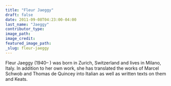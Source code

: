 ```yaml
---
title: "Fleur Jaeggy"
draft: false
date: 2011-09-08T04:23:00-04:00
last_name: "Jaeggy"
contributor_type:
image_path:
image_credit:
featured_image_path:
_slug: fleur-jaeggy
---
```


Fleur Jaeggy (1940– ) was born in Zurich, Switzerland and lives in Milano, Italy. In addition to her own work, she has translated the works of Marcel Schwob and Thomas de Quincey into Italian as well as written texts on them and Keats.

